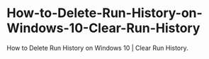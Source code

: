 # How-to-Delete-Run-History-on-Windows-10-Clear-Run-History
How to Delete Run History on Windows 10 | Clear Run History.

